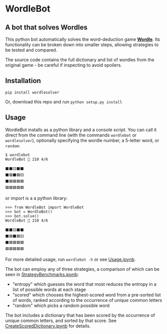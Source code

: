 # WordleBot
## A bot that solves Wordles

This python bot automatically solves the word-deduction game **[Wordle](https://www.powerlanguage.co.uk/wordle/)**. Its functionality can be broken down into smaller steps, allowing strategies to be tested and compared. 

The source code contains the full dictionary and list of wordles from the original game - be careful if inspecting to avoid spoilers.

## Installation

`pip install wordlesolver`

Or, download this repo and run `python setup.py install`

## Usage

WordleBot installs as a python library and a console script. You can call it direct from the command line (with the commands `wordlebot` or `wordlesolver`), optionally specifying the wordle number, a 5-letter word, or `random`:

    $ wordlebot
    WordleBot 🤖 210 4/6
    
    ⬛⬛🟨⬛⬛
    ⬛🟩⬛🟩🟨
    ⬛🟩🟩🟩🟩
    🟩🟩🟩🟩🟩

or import is a a python library:

    >>> from WordleBot import WordleBot
    >>> bot = WordleBot()
    >>> bot.solve()
    WordleBot 🤖 210 4/6
    
    ⬛⬛🟨⬛⬛
    ⬛🟩⬛🟩🟨
    ⬛🟩🟩🟩🟩
    🟩🟩🟩🟩🟩

For more detailed usage, run `wordlebot -h` or see [Usage.ipynb](Usage.ipynb).

The bot can employ any of three strategies, a comparison of which can be seen in [StrategyBenchmarks.ipynb](StrategyBenchmarks.ipynb):
- "entropy" which guesses the word that most reduces the entropy in a list of possible words at each stage
- "scored" which chooses the highest-scored word from a pre-sorted list of words, ranked according to the occurrence of unique common letters
- "random" which picks a random possible word  

The bot includes a dictionary that has been scored by the occurrence of unique common letters, and sorted by that score. See [CreateScoredDictionary.ipynb](utils/CreateScoredDictionary.ipynb) for details. 
